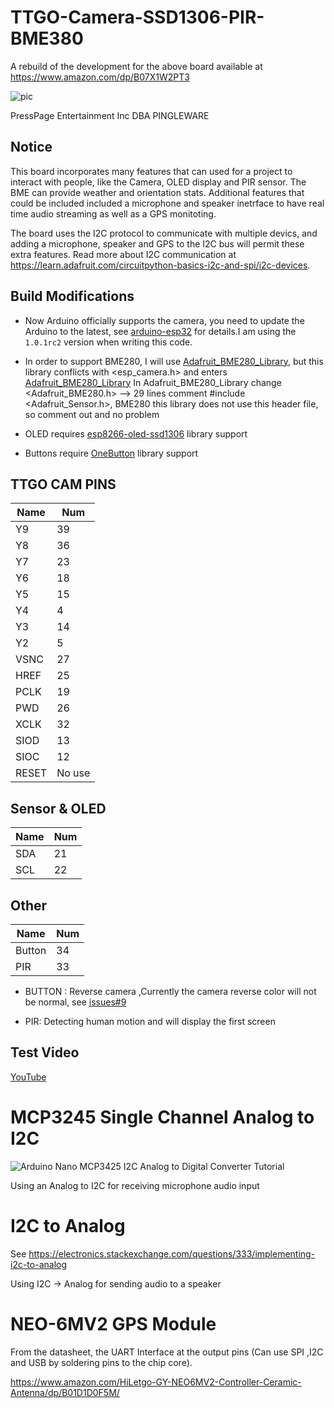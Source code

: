 # TTGO-Camera-SSD1306-PIR-BME380
A rebuild of the development for the above board available at https://www.amazon.com/dp/B07X1W2PT3

![pic](image/1.jpg)

PressPage Entertainment Inc DBA PINGLEWARE

## Notice
This board incorporates many features that can used for a project to interact with people, like the Camera, OLED display and PIR sensor. The BME can provide weather and orientation stats. Additional features that could be included included a microphone and speaker inetrface to have real time audio streaming as well as a GPS monitoting.

The board uses the I2C protocol to communicate with multiple devics, and adding a microphone, speaker and GPS to the I2C bus will permit these extra features. Read more about I2C communication at https://learn.adafruit.com/circuitpython-basics-i2c-and-spi/i2c-devices.

## Build Modifications

- Now Arduino officially supports the camera, you need to update the Arduino to the latest, see [arduino-esp32](https://github.com/espressif/arduino-esp32/releases) for details.I am using the `1.0.1rc2` version when writing this code.
  
- In order to support BME280, I will use [Adafruit_BME280_Library](https://github.com/adafruit/Adafruit_BME280_Library), but this library conflicts with <esp_camera.h> and enters [Adafruit_BME280_Library](https://github.com/adafruit/Adafruit_BME280_Library) In Adafruit_BME280_Library change <Adafruit_BME280.h> --> 29 lines comment #include <Adafruit_Sensor.h>, BME280 this library does not use this header file, so comment out and no problem

- OLED requires [esp8266-oled-ssd1306](https://github.com/ThingPulse/esp8266-oled-ssd1306) library support
  
- Buttons require [OneButton](https://github.com/mathertel/OneButton) library support

## TTGO CAM PINS
| Name  | Num    |
| ----- | ------ |
| Y9    | 39     |
| Y8    | 36     |
| Y7    | 23     |
| Y6    | 18     |
| Y5    | 15     |
| Y4    | 4      |
| Y3    | 14     |
| Y2    | 5      |
| VSNC  | 27     |
| HREF  | 25     |
| PCLK  | 19     |
| PWD   | 26     |
| XCLK  | 32     |
| SIOD  | 13     |
| SIOC  | 12     |
| RESET | No use |

## Sensor & OLED
| Name | Num |
| ---- | --- |
| SDA  | 21  |
| SCL  | 22  |

## Other
| Name   | Num |
| ------ | --- |
| Button | 34  |
| PIR    | 33  |

* BUTTON : Reverse camera ,Currently the camera reverse color will not be normal, see [issues#9](https://github.com/espressif/esp32-camera/issues/9)
  
* PIR: Detecting human motion and will display the first screen



## Test Video
[YouTube](https://www.youtube.com/watch?v=CibcsmurTbo)

# MCP3245 Single Channel Analog to I2C
![Arduino Nano MCP3425 I2C Analog to Digital Converter Tutorial](https://www.youtube.com/watch?v=8mtNd0gtG8M)

Using an Analog to I2C for receiving microphone audio input

# I2C to Analog
See https://electronics.stackexchange.com/questions/333/implementing-i2c-to-analog

Using I2C -> Analog for sending audio to a speaker

# NEO-6MV2 GPS Module
From the datasheet, the UART Interface at the output pins (Can use SPI ,I2C and USB by soldering pins to the chip core).

https://www.amazon.com/HiLetgo-GY-NEO6MV2-Controller-Ceramic-Antenna/dp/B01D1D0F5M/
